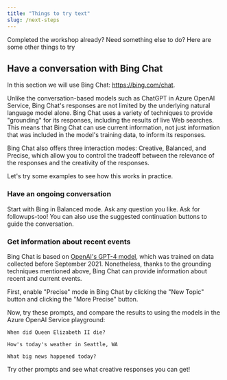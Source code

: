 ```yaml
---
title: "Things to try text"
slug: /next-steps
---
```


Completed the workshop already? Need something else to do? Here are some other things to try

## Have a conversation with Bing Chat

In this section we will use Bing Chat: https://bing.com/chat.

Unlike the conversation-based models such as ChatGPT in Azure OpenAI Service, Bing Chat's responses are not limited by the underlying natural language model alone. Bing Chat uses a variety of techniques to provide "grounding" for its responses, including the results of live Web searches. This means that Bing Chat can use current information, not just information that was included in the model's training data, to inform its responses. 

Bing Chat also offers three interaction modes: Creative, Balanced, and Precise, which allow you to control the tradeoff between the relevance of the responses and the creativity of the responses.

Let's try some examples to see how this works in practice.

### Have an ongoing conversation

Start with Bing in Balanced mode. Ask any question you like. Ask for followups-too! You can also use the suggested continuation buttons to guide the conversation.

### Get information about recent events

Bing Chat is based on [OpenAI's GPT-4 model](https://blogs.bing.com/search/march_2023/Confirmed-the-new-Bing-runs-on-OpenAI%E2%80%99s-GPT-4), which was trained on data collected before September 2021. Nonetheless, thanks to the grounding techniques mentioned above, Bing Chat can provide information about recent and current events. 

First, enable "Precise" mode in Bing Chat by clicking the "New Topic" button and clicking the "More Precise" button.

Now, try these prompts, and compare the results to using the models in the Azure OpenAI Service playground:

```
When did Queen Elizabeth II die?
```
```
How's today's weather in Seattle, WA
```
```
What big news happened today?
```

Try other prompts and see what creative responses you can get!
